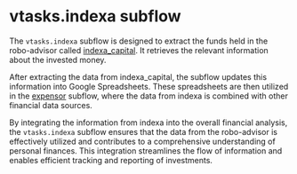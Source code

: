 # vtasks.indexa subflow

The `vtasks.indexa` subflow is designed to extract the funds held in the robo-advisor called [indexa_capital](https://indexacapital.com/). It retrieves the relevant information about the invested money.

After extracting the data from indexa_capital, the subflow updates this information into Google Spreadsheets. These spreadsheets are then utilized in the [expensor](../expensor/README.md) subflow, where the data from indexa is combined with other financial data sources.

By integrating the information from indexa into the overall financial analysis, the `vtasks.indexa` subflow ensures that the data from the robo-advisor is effectively utilized and contributes to a comprehensive understanding of personal finances. This integration streamlines the flow of information and enables efficient tracking and reporting of investments.
